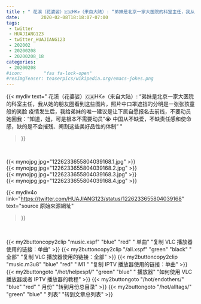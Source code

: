 ```yaml
---
title : " 花溪（花婆娑）🇨🇦HK✊（来自大陆）: “弟妹是北京一家大医院的科室主任，我从她的朋友圈看到这些图片，照片中口罩遮挡的分明是一张张孩童般的笑脸&#10;&#10;疫情发生后，我给弟妹的唯一建议是让下属自愿报名去前线，不要动员&#10;&#10;她回我：“知道，姐，可是根本不需要动员”😭&#10;&#10;中国从不缺爱，不缺责任感和使命感，缺的是不会摧残、阉割这些美好品性的体制”  "
date:        2020-02-08T18:18:07-07:00
tags:
 - twitter
 - HUAJIANG123
 - twitter_HUAJIANG123
 - 202002
 - 20200208
 - 20200208_18
categories:
 - 20200208
#icon:        "fas fa-lock-open"
#resImgTeaser: teaserpics/wikipedia.org/emacs-jokes.png
---
```


{{< mydiv text=" 花溪（花婆娑）🇨🇦HK✊（来自大陆）: “弟妹是北京一家大医院的科室主任，我从她的朋友圈看到这些图片，照片中口罩遮挡的分明是一张张孩童般的笑脸&#10;&#10;疫情发生后，我给弟妹的唯一建议是让下属自愿报名去前线，不要动员&#10;&#10;她回我：“知道，姐，可是根本不需要动员”😭&#10;&#10;中国从不缺爱，不缺责任感和使命感，缺的是不会摧残、阉割这些美好品性的体制”  "
>}}
<br>


 {{< mynojpg jpg="1226233655804039168.1.jpg" >}}<br>  {{< mynojpg jpg="1226233655804039168.2.jpg" >}}<br>  {{< mynojpg jpg="1226233655804039168.3.jpg" >}}<br>  {{< mynojpg jpg="1226233655804039168.4.jpg" >}}<br> 



{{< mydiv4o link="https://twitter.com/HUAJIANG123/status/1226233655804039168"
text="source 原始來源網址"
>}}


<br>



{{< my2buttoncopy2clip "music.xspf"        "blue"   "red"    " 单曲"  "复制 VLC 播放器使用的链接：单曲" >}} {{< my2buttoncopy2clip "/all.xspf"         "green"  "black"  " 全部"  "复制 VLC 播放器使用的链接：全部" >}} {{< my2buttoncopy2clip "music.m3u8"        "blue"   "red"    " M1 "    "复制 IPTV 播放器使用的链接：单曲" >}} {{< my2buttongoto      "/hot/helpxspf/"    "green"  "blue"   " 播放器" "如何使用 VLC 播放器或者 IPTV 播放器的教程" >}} {{< my2buttongoto      "/hot/endothers/"   "blue"   "red"    " 月份"   "转到月份总目录" >}} {{< my2buttongoto      "/hot/alltags/"     "green"  "blue"   " 列表"   "转到文章总列表" >}} 
